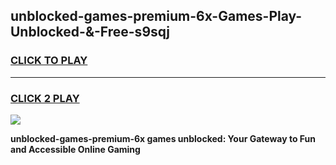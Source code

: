
## unblocked-games-premium-6x-Games-Play-Unblocked-&-Free-s9sqj
<h3>
<a href="https://premium76.site?title=unblocked-games-premium-6x&ref=24A">CLICK TO PLAY</a></h3>
<hr>

<h3>
<a href="https://premium76.site?title=unblocked-games-premium-6x&ref=24A">CLICK 2 PLAY</a>
  
</h3>

<a href="https://premium76.site?title=unblocked-games-premium-6x&ref=24A"><img src="https://clearcache.store/games.png"></a>


**unblocked-games-premium-6x games unblocked: Your Gateway to Fun and Accessible Online Gaming**

